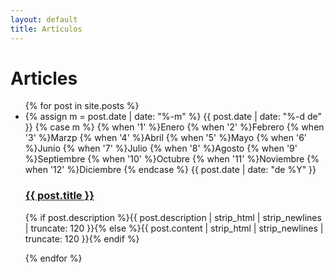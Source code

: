 ```yaml
---
layout: default
title: Artículos
---
```


<div id="articles">
  <h1>Articles</h1>
  <ul class="posts noList">
    {% for post in site.posts %}
      <li>
      	<span class="date">{% assign m = post.date | date: "%-m" %}
        {{ post.date | date: "%-d de" }}
        {% case m %}
          {% when '1' %}Enero
          {% when '2' %}Febrero
          {% when '3' %}Marzp
          {% when '4' %}Abril
          {% when '5' %}Mayo
          {% when '6' %}Junio
          {% when '7' %}Julio
          {% when '8' %}Agosto
          {% when '9' %}Septiembre
          {% when '10' %}Octubre
          {% when '11' %}Noviembre
          {% when '12' %}Diciembre
        {% endcase %}
        {{ post.date | date: "de %Y" }}</span>
      	<h3><a href="{{ post.url }}">{{ post.title }}</a></h3>
      	<p class="description">{% if post.description %}{{ post.description  | strip_html | strip_newlines | truncate: 120 }}{% else %}{{ post.content | strip_html | strip_newlines | truncate: 120 }}{% endif %}</p>
      </li>
    {% endfor %}
  </ul>
</div>